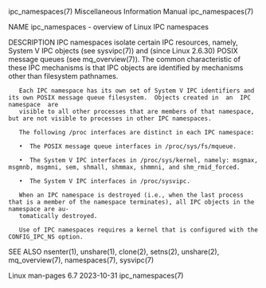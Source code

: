 ipc_namespaces(7)					       Miscellaneous Information Manual						     ipc_namespaces(7)

NAME
       ipc_namespaces - overview of Linux IPC namespaces

DESCRIPTION
       IPC  namespaces	isolate	 certain  IPC  resources,  namely,  System  V  IPC objects (see sysvipc(7)) and (since Linux 2.6.30) POSIX message queues (see
       mq_overview(7)).	 The common characteristic of these IPC mechanisms is that IPC objects are identified by mechanisms other than filesystem pathnames.

       Each IPC namespace has its own set of System V IPC identifiers and its own POSIX message queue filesystem.  Objects created in  an  IPC	namespace  are
       visible to all other processes that are members of that namespace, but are not visible to processes in other IPC namespaces.

       The following /proc interfaces are distinct in each IPC namespace:

       •  The POSIX message queue interfaces in /proc/sys/fs/mqueue.

       •  The System V IPC interfaces in /proc/sys/kernel, namely: msgmax, msgmnb, msgmni, sem, shmall, shmmax, shmmni, and shm_rmid_forced.

       •  The System V IPC interfaces in /proc/sysvipc.

       When an IPC namespace is destroyed (i.e., when the last process that is a member of the namespace terminates), all IPC objects in the namespace are au‐
       tomatically destroyed.

       Use of IPC namespaces requires a kernel that is configured with the CONFIG_IPC_NS option.

SEE ALSO
       nsenter(1), unshare(1), clone(2), setns(2), unshare(2), mq_overview(7), namespaces(7), sysvipc(7)

Linux man-pages 6.7							  2023-10-31							     ipc_namespaces(7)
